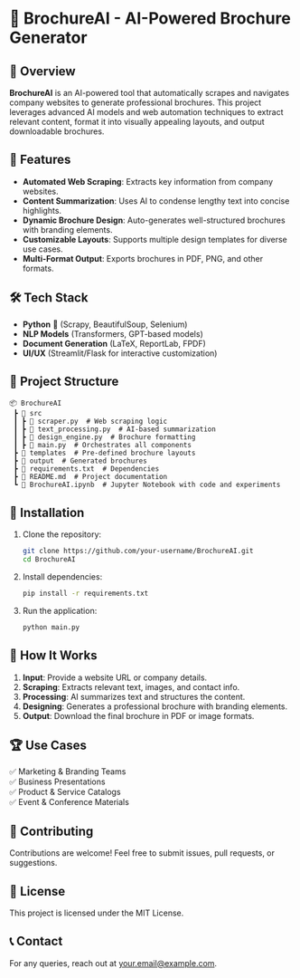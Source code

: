 # 📝 BrochureAI - AI-Powered Brochure Generator  

## 🚀 Overview  
**BrochureAI** is an AI-powered tool that automatically scrapes and navigates company websites to generate professional brochures. This project leverages advanced AI models and web automation techniques to extract relevant content, format it into visually appealing layouts, and output downloadable brochures.  

## 🌟 Features  
- **Automated Web Scraping**: Extracts key information from company websites.  
- **Content Summarization**: Uses AI to condense lengthy text into concise highlights.  
- **Dynamic Brochure Design**: Auto-generates well-structured brochures with branding elements.  
- **Customizable Layouts**: Supports multiple design templates for diverse use cases.  
- **Multi-Format Output**: Exports brochures in PDF, PNG, and other formats.  

## 🛠️ Tech Stack  
- **Python** 🐍 (Scrapy, BeautifulSoup, Selenium)  
- **NLP Models** (Transformers, GPT-based models)  
- **Document Generation** (LaTeX, ReportLab, FPDF)  
- **UI/UX** (Streamlit/Flask for interactive customization)  

## 📂 Project Structure  
```
📦 BrochureAI  
 ┣ 📂 src  
 ┃ ┣ 📜 scraper.py  # Web scraping logic  
 ┃ ┣ 📜 text_processing.py  # AI-based summarization  
 ┃ ┣ 📜 design_engine.py  # Brochure formatting  
 ┃ ┣ 📜 main.py  # Orchestrates all components  
 ┣ 📂 templates  # Pre-defined brochure layouts  
 ┣ 📂 output  # Generated brochures  
 ┣ 📜 requirements.txt  # Dependencies  
 ┣ 📜 README.md  # Project documentation  
 ┗ 📜 BrochureAI.ipynb  # Jupyter Notebook with code and experiments  
```

## 📌 Installation  
1. Clone the repository:  
   ```bash
   git clone https://github.com/your-username/BrochureAI.git
   cd BrochureAI
   ```
2. Install dependencies:  
   ```bash
   pip install -r requirements.txt
   ```  
3. Run the application:  
   ```bash
   python main.py
   ```  

## 🎯 How It Works  
1. **Input**: Provide a website URL or company details.  
2. **Scraping**: Extracts relevant text, images, and contact info.  
3. **Processing**: AI summarizes text and structures the content.  
4. **Designing**: Generates a professional brochure with branding elements.  
5. **Output**: Download the final brochure in PDF or image formats.  

## 🏆 Use Cases  
✅ Marketing & Branding Teams  
✅ Business Presentations  
✅ Product & Service Catalogs  
✅ Event & Conference Materials  

## 🤝 Contributing  
Contributions are welcome! Feel free to submit issues, pull requests, or suggestions.  

## 📜 License  
This project is licensed under the MIT License.  

## 📞 Contact  
For any queries, reach out at [your.email@example.com](mailto:your.email@example.com).  
